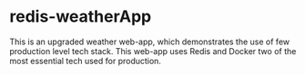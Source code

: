 # redis-weatherApp
This is an upgraded weather web-app, which demonstrates the use of few production level tech stack. This web-app uses Redis and Docker two of the most essential tech used for production.
